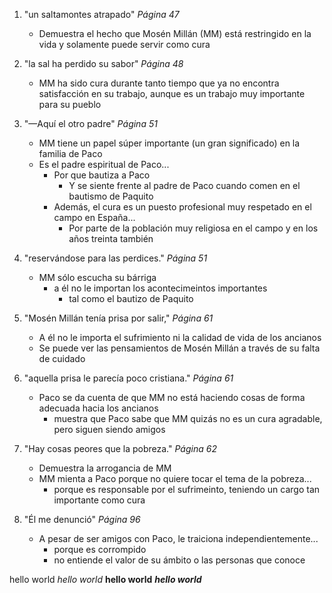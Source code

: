 1. "un saltamontes atrapado" *Página 47*
    - Demuestra el hecho que Mosén Millán (MM) está restringido en la vida y solamente puede servir como cura

1. "la sal ha perdido su sabor" *Página 48*
    - MM ha sido cura durante tanto tiempo que ya no encontra satisfacción en su trabajo, aunque es un trabajo muy importante para su pueblo

1. "—Aquí el otro padre" *Página 51*
    - MM tiene un papel súper importante (un gran significado) en la familia de Paco
    - Es el padre espiritual de Paco...
        - Por que bautiza a Paco
            - Y se siente frente al padre de Paco cuando comen en el bautismo de Paquito
        - Además, el cura es un puesto profesional muy respetado en el campo en España...
            - Por parte de la población muy religiosa en el campo y en los años treinta también

1. "reservándose para las perdices." *Página 51*
    - MM sólo escucha su bárriga
        - a él no le importan los acontecimeintos importantes
            - tal como el bautizo de Paquito

1. "Mosén Millán tenía prisa por salir," *Página 61*
    - A él no le importa el sufrimiento ni la calidad de vida de los ancianos
    - Se puede ver las pensamientos de Mosén Millán a través de su falta de cuidado

1. "aquella prisa le parecía poco cristiana." *Página 61*
    - Paco se da cuenta de que MM no está haciendo cosas de forma adecuada hacia los ancianos
        - muestra que Paco sabe que MM quizás no es un cura agradable, pero siguen siendo amigos

1. "Hay cosas peores que la pobreza." *Página 62*
    - Demuestra la arrogancia de MM
    - MM mienta a Paco porque no quiere tocar el tema de la pobreza...
        - porque es responsable por el sufrimeinto, teniendo un cargo tan importante como cura 

1. "Él me denunció" *Página 96*
    - A pesar de ser amigos con Paco, le traiciona independientemente...
        - porque es corrompido
        - no entiende el valor de su ámbito o las personas que conoce

hello world
*hello world*
**hello world**
***hello world***
